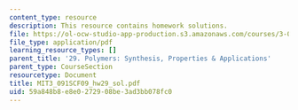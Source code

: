 ```yaml
---
content_type: resource
description: This resource contains homework solutions.
file: https://ol-ocw-studio-app-production.s3.amazonaws.com/courses/3-091sc-introduction-to-solid-state-chemistry-fall-2010/59a848b8e8e0272908be3ad3bb078fc0_MIT3_091SCF09_hw29_sol.pdf
file_type: application/pdf
learning_resource_types: []
parent_title: '29. Polymers: Synthesis, Properties & Applications'
parent_type: CourseSection
resourcetype: Document
title: MIT3_091SCF09_hw29_sol.pdf
uid: 59a848b8-e8e0-2729-08be-3ad3bb078fc0
---
```

